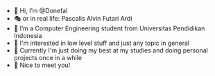 - 👋 Hi, I’m @Donefal 
- 🎭 or in real life: Pascalis Alvin Futari Ardi
- 🏫 I’m a Computer Engineering student from Universitas Pendidikan Indonesia
- 🌱 I'm interested in low level stuff and just any topic in general
- 🥅 Currently I'm just doing my best at my studies and doing personal projects once in a while
- 🙏 Nice to meet you!

<!---
Donefal/Donefal is a ✨ special ✨ repository because its `README.md` (this file) appears on your GitHub profile.
You can click the Preview link to take a look at your changes.
--->

